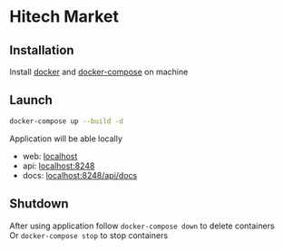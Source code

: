 # Hitech Market
## Installation
Install [docker](https://docs.docker.com/get-docker/) and [docker-compose](https://docs.docker.com/compose/install/#install-compose) on machine

## Launch
```sh
docker-compose up --build -d
```
Application will be able locally
  * web: [localhost](http://localhost:80)
  * api: [localhost:8248](http://localhost:8248)
  * docs: [localhost:8248/api/docs](http://localhost:8248/api/docs)

## Shutdown
After using application follow `docker-compose down` to delete containers \
Or `docker-compose stop` to stop containers
